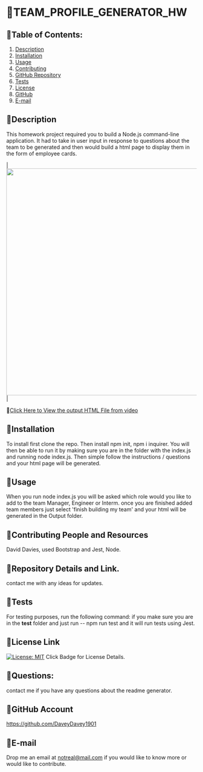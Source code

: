 # :small_orange_diamond:TEAM_PROFILE_GENERATOR_HW
## :small_blue_diamond:Table of Contents:
  1. [Description](#Description) 
  2. [Installation](#Installation)
  3. [Usage](#Usage)  
  4. [Contributing](#Contributing-and-Resources)
  5. [GitHub Repository](#Repository-Details-Link)
  6. [Tests](#Tests)
  4. [License](#License-Link)
  7. [GitHub](#GitHub-Account)
  8. [E-mail](#E-mail)
## :small_blue_diamond:Description
This homework project required you to build a Node.js command-line application.  It had to take in user input in response to questions about the team to be generated and then would build a html page to display them in the form of employee cards. 

|<img src="assets/Team Profile Generator Hw.gif" width="600">| 

:file_folder:[Click Here to View the output HTML File from video](dist/index.html)

## :small_blue_diamond:Installation
To install first clone the repo.  Then install npm init, npm i inquirer.  You will then be able to run it by making sure you are in the folder with the index.js and running node index.js. Then simple follow the instructions / questions and your html page will be generated.
## :small_blue_diamond:Usage
When you run node index.js you will be asked which role would you like to add to the team Manager, Engineer or Interm.  once you are finished added team members just select 'finish building my team' and your html will be generated in the Output folder.
## :small_blue_diamond:Contributing People and Resources
David Davies, used Bootstrap and Jest, Node. 
## :small_blue_diamond:Repository Details and Link.
contact me with any ideas for updates.
## :small_blue_diamond:Tests
For testing purposes, run the following command:
if you make sure you are in the __test__ folder and just run -- npm run test and it will run tests using Jest.

## :small_blue_diamond:License Link
[![License: MIT](https://img.shields.io/badge/License-MIT-yellow.svg)](https://opensource.org/licenses/MIT) Click Badge for License Details.



## :small_blue_diamond:Questions:
contact me if you have any questions about the readme generator.

## :small_blue_diamond:GitHub Account
https://github.com/DaveyDavey1901
## :small_blue_diamond:E-mail
Drop me an email at notreal@mail.com if you would like to know more or would like to contribute.
